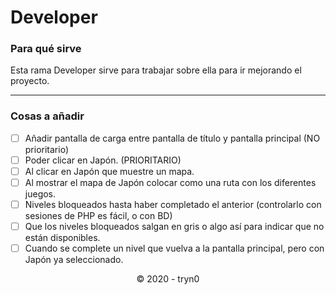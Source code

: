 # Developer

### Para qué sirve
Esta rama Developer sirve para trabajar sobre ella para ir mejorando el proyecto.

___

### Cosas a añadir
- [ ] Añadir pantalla de carga entre pantalla de título y pantalla principal (NO prioritario)
- [ ] Poder clicar en Japón. (PRIORITARIO)
- [ ] Al clicar en Japón que muestre un mapa.
- [ ] Al mostrar el mapa de Japón colocar como una ruta con los diferentes juegos.
- [ ] Niveles bloqueados hasta haber completado el anterior (controlarlo con sesiones de PHP es fácil, o con BD)
- [ ] Que los niveles bloqueados salgan en gris o algo así para indicar que no están disponibles.
- [ ] Cuando se complete un nivel que vuelva a la pantalla principal, pero con Japón ya seleccionado.

<p align="center">&copy; 2020 - tryn0</p>